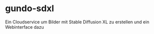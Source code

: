 # gundo-sdxl
Ein Cloudservice um Bilder mit Stable Diffusion XL zu erstellen und ein Webinterface dazu
